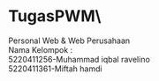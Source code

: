 # TugasPWM\
Personal Web &amp; Web Perusahaan\
Nama Kelompok :\
5220411256-Muhammad iqbal ravelino\
5220411361-Miftah hamdi
